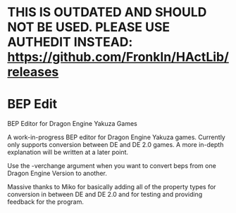 # THIS IS OUTDATED AND SHOULD NOT BE USED. PLEASE USE AUTHEDIT INSTEAD: https://github.com/Fronkln/HActLib/releases
# BEP Edit
BEP Editor for Dragon Engine Yakuza Games

A work-in-progress BEP editor for Dragon Engine Yakuza games. Currently only supports conversion between DE and DE 2.0 games. A more in-depth explanation will be written at a later point.

Use the -verchange argument when you want to convert beps from one Dragon Engine Version to another.

Massive thanks to Miko for basically adding all of the property types for conversion in between DE and DE 2.0 and for testing and providing feedback for the program.


